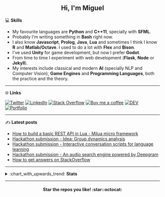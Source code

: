 <h2 align="center">Hi, I'm Miguel</h2>

:computer: **Skills**

- My favourite languages are **Python** and **C++11**, specially with **SFML**.
- Probably I'm writing something in **Bash** right now.
- I also know **Javascript**, **Prolog**, **Java**, **Lua** and sometimes I think I know **R** and **Matlab/Octave**. I used to do a lot with **Flex** and **Bison**.
- I've used **Unity** for game development, but now I prefer **Godot**. 
- From time to time I experiment with web development (**Flask**, **Node** or **Jekyll**).
- My interests include classical and modern **AI** (specially NLP and Computer Vision), **Game Engines** and **Programming Languages**, both the practice and the theory.

***

:globe_with_meridians: **Links** 

[![Twitter](https://img.shields.io/badge/-Twitter-black?style=for-the-badge&logo=twitter&logoColor=white "Twitter")](https://twitter.com/MiguelMJdev) [![LinkedIn](https://img.shields.io/badge/-LinkedIn-black?style=for-the-badge&logo=linkedin&logoColor=white)](https://www.linkedin.com/in/miguel-mej%C3%ADa-jim%C3%A9nez/?locale=en_US "Linkedin") [![Stack Overflow](https://img.shields.io/badge/-Stack_Overflow-black?style=for-the-badge&logo=stack-overflow&logoColor=white)](https://stackoverflow.com/users/8757033 "Stack Overflow") [![Buy me a coffee](https://img.shields.io/badge/-Buy_me_a_coffe-black?style=for-the-badge&logo=buy-me-a-coffee&logoColor=white)](https://www.buymeacoffee.com/miguelmj "Buy me a coffee") [![DEV](https://img.shields.io/badge/-DEV-black?&style=for-the-badge&logo=dev.to&logoColor=white)](https://dev.to/miguelmj "DEV Community") [![Portfolio](https://img.shields.io/badge/-Portfolio-black?&style=for-the-badge&logoColor=white)](https://miguelmj.github.io "Personal site")

***

:writing_hand: **Latest posts**

<!-- BLOG-POST-LIST:START -->

- [How to build a basic REST API in Lua - Milua micro framework](https://dev.to/miguelmj/how-to-build-a-basic-rest-api-in-lua-milua-micro-framework-332h)
- [Hackathon submission - Idea: Group dynamics analysis](https://dev.to/miguelmj/hackathon-submission-idea-group-dynamics-analysis-13dd)
- [Hackathon submission - Interactive conversation scripts for language learning](https://dev.to/miguelmj/hackathon-submission-interactive-conversation-scripts-for-language-learning-110c)
- [Hackathon submission - An audio search engine powered by Deepgram](https://dev.to/miguelmj/hackathon-submission-an-audio-search-engine-powered-by-deepgram-3cf)
- [How to get answers on StackOverflow](https://dev.to/miguelmj/how-to-get-answers-on-stackoverflow-3pp7)

<!-- BLOG-POST-LIST:END -->

***

<details>
    <summary>:chart_with_upwards_trend: <b>Stats</b></summary>
    <b>Stack Exchange</b><br>
    <a href="https://stackexchange.com/users/11967851">
        <img src="https://stackexchange.com/users/flair/11967851.png" width="208" height="58">
    </a><br>
    <b>GitHub</b><br>
    <p align="left"><a href="https://github.com/anuraghazra/github-readme-stats">
      <img align="center" src="https://github-readme-stats.vercel.app/api?username=MiguelMJ&show_icons=true&hide_rank=true&line_height=20&disable_animations=true">  
    </a>
    <a href="https://github.com/anuraghazra/github-readme-stats">
      <img align="center" src="https://github-readme-stats.vercel.app/api/top-langs/?username=MiguelMJ&layout=compact&exclude_repo=MiguelMJ,MiguelMJ.github.io">
    </a>
    </p>
</details>

***

<h4 align="center">Star the repos you like! :star::octocat:</h4>
